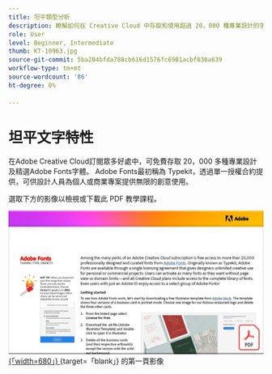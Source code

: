 ```yaml
---
title: 坦平類型分析
description: 瞭解如何在 Creative Cloud 中存取和使用超過 20，000 種專業設計的字體
role: User
level: Beginner, Intermediate
thumb: KT-10963.jpg
source-git-commit: 5ba204bfda788cb616d1576fc6901acbf030a639
workflow-type: tm+mt
source-wordcount: '86'
ht-degree: 0%

---
```


# 坦平文字特性

在Adobe Creative Cloud訂閱眾多好處中，可免費存取 20，000 多種專業設計及精選Adobe Fonts字體。 Adobe Fonts最初稱為 Typekit，透過單一授權合約提供，可供設計人員為個人或商業專案提供無限的創意使用。

選取下方的影像以檢視或下載此 PDF 教學課程。

[![教學課程 ](assets/TamingTypeAnxiety.png) {「width=680」} ](assets/TamingTypeAnxiety.pdf) {target=「blank」} 的第一頁影像